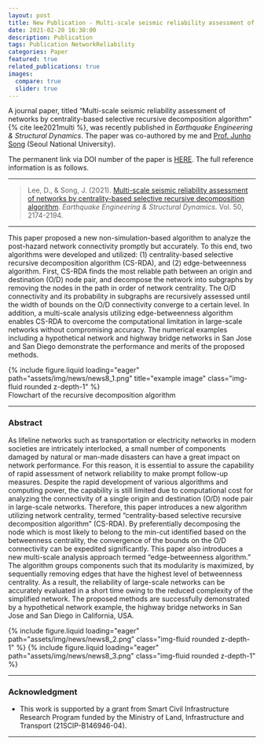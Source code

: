 ```yaml
---
layout: post
title: New Publication - Multi-scale seismic reliability assessment of networks by centrality-based selective recursive decomposition algorithm
date: 2021-02-20 16:30:00
description: Publication
tags: Publication NetworkReliability
categories: Paper
featured: true
related_publications: true
images:
  compare: true
  slider: true
---
```


A journal paper, titled “Multi-scale seismic reliability assessment of networks by centrality-based selective recursive decomposition algorithm” {% cite lee2021multi %}, was recently published in _Earthquake Engineering & Structural Dynamics_. The paper was co-authored by me and [Prof. Junho Song](https://systemreliability.wordpress.com/) (Seoul National University).

The permanent link via DOI number of the paper is [HERE](http://www.scopus.com/inward/record.url?scp=85102144788&partnerID=8YFLogxK). The full reference information is as follows.

<hr>

> Lee, D., & Song, J. (2021). [Multi-scale seismic reliability assessment of networks by centrality-based selective recursive decomposition algorithm](https://snu.elsevierpure.com/en/publications/multi-scale-seismic-reliability-assessment-of-networks-by-central). _Earthquake Engineering & Structural Dynamics_. Vol. 50, 2174-2194.

<hr>

This paper proposed a new non-simulation-based algorithm to analyze the post-hazard network connectivity promptly but accurately. To this end, two algorithms were developed and utilized: (1) centrality-based selective recursive decomposition algorithm (CS-RDA), and (2) edge-betweenness algorithm. First, CS-RDA finds the most reliable path between an origin and destination (O/D) node pair, and decompose the network into subgraphs by removing the nodes in the path in order of network centrality. The O/D connectivity and its probability in subgraphs are recursively assessed until the width of bounds on the O/D connectivity converge to a certain level. In addition, a multi-scale analysis utilizing edge-betweenness algorithm enables CS-RDA to overcome the computational limitation in large-scale networks without compromising accuracy. The numerical examples including a hypothetical network and highway bridge networks in San Jose and San Diego demonstrate the performance and merits of the proposed methods.

<div class="row">
    <div class="col-sm mt-3 mt-md-0">
        {% include figure.liquid loading="eager" path="assets/img/news/news8_1.png" title="example image" class="img-fluid rounded z-depth-1" %}
    </div>
</div>
<div class="caption">
    Flowchart of the recursive decomposition algorithm
</div>

<hr>

### Abstract

As lifeline networks such as transportation or electricity networks in modern societies are intricately interlocked, a small number of components damaged by natural or man-made disasters can have a great impact on network performance. For this reason, it is essential to assure the capability of rapid assessment of network reliability to make prompt follow-up measures. Despite the rapid development of various algorithms and computing power, the capability is still limited due to computational cost for analyzing the connectivity of a single origin and destination (O/D) node pair in large-scale networks. Therefore, this paper introduces a new algorithm utilizing network centrality, termed “centrality-based selective recursive decomposition algorithm” (CS-RDA). By preferentially decomposing the node which is most likely to belong to the min-cut identified based on the betweenness centrality, the convergence of the bounds on the O/D connectivity can be expedited significantly. This paper also introduces a new multi-scale analysis approach termed “edge-betweenness algorithm.” The algorithm groups components such that its modularity is maximized, by sequentially removing edges that have the highest level of betweenness centrality. As a result, the reliability of large-scale networks can be accurately evaluated in a short time owing to the reduced complexity of the simplified network. The proposed methods are successfully demonstrated by a hypothetical network example, the highway bridge networks in San Jose and San Diego in California, USA.

<swiper-container keyboard="true" navigation="true" pagination="true" pagination-clickable="true" pagination-dynamic-bullets="true" rewind="true">
  <swiper-slide>{% include figure.liquid loading="eager" path="assets/img/news/news8_2.png" class="img-fluid rounded z-depth-1" %}</swiper-slide>
  <swiper-slide>{% include figure.liquid loading="eager" path="assets/img/news/news8_3.png" class="img-fluid rounded z-depth-1" %}</swiper-slide>
</swiper-container>

<hr>

### Acknowledgment

- This work is supported by a grant from Smart Civil Infrastructure Research Program funded by the Ministry of Land, Infrastructure and Transport (21SCIP-B146946-04).

<hr>
